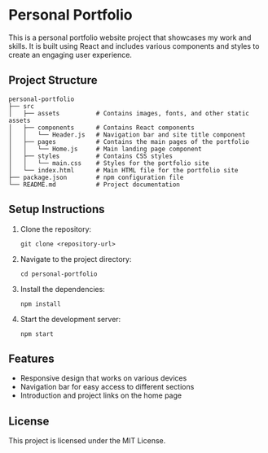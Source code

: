 # Personal Portfolio

This is a personal portfolio website project that showcases my work and skills. It is built using React and includes various components and styles to create an engaging user experience.

## Project Structure

```
personal-portfolio
├── src
│   ├── assets          # Contains images, fonts, and other static assets
│   ├── components      # Contains React components
│   │   └── Header.js   # Navigation bar and site title component
│   ├── pages           # Contains the main pages of the portfolio
│   │   └── Home.js     # Main landing page component
│   ├── styles          # Contains CSS styles
│   │   └── main.css    # Styles for the portfolio site
│   └── index.html      # Main HTML file for the portfolio site
├── package.json        # npm configuration file
└── README.md           # Project documentation
```

## Setup Instructions

1. Clone the repository:
   ```
   git clone <repository-url>
   ```

2. Navigate to the project directory:
   ```
   cd personal-portfolio
   ```

3. Install the dependencies:
   ```
   npm install
   ```

4. Start the development server:
   ```
   npm start
   ```

## Features

- Responsive design that works on various devices
- Navigation bar for easy access to different sections
- Introduction and project links on the home page

## License

This project is licensed under the MIT License.